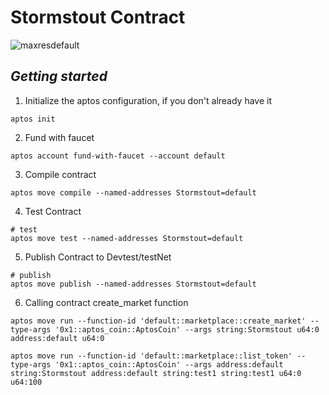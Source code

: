 # Stormstout Contract

![maxresdefault](https://user-images.githubusercontent.com/3152452/192136997-c064a433-102d-49e2-a3c4-729b9ef90581.jpeg)

## *Getting started*

1. Initialize the aptos configuration, if you don't already have it

```shell
aptos init
```
2. Fund with faucet
```shell
aptos account fund-with-faucet --account default
```

3. Compile contract

```shell
aptos move compile --named-addresses Stormstout=default
```
4. Test Contract

```shell
# test
aptos move test --named-addresses Stormstout=default
```

5. Publish Contract to Devtest/testNet

```shell
# publish
aptos move publish --named-addresses Stormstout=default
```

6. Calling contract create_market function

```shell
aptos move run --function-id 'default::marketplace::create_market' --type-args '0x1::aptos_coin::AptosCoin' --args string:Stormstout u64:0 address:default u64:0 
```

```shell
aptos move run --function-id 'default::marketplace::list_token' --type-args '0x1::aptos_coin::AptosCoin' --args address:default string:Stormstout address:default string:test1 string:test1 u64:0 u64:100
```

